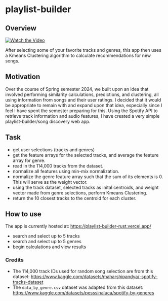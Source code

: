 # playlist-builder

## Overview
[![Watch the Video](https://img.youtube.com/vi/D6Kzif93vKo/maxresdefault.jpg)](https://www.youtube.com/watch?v=D6Kzif93vKo)

After selecting some of your favorite tracks and genres, this app then uses a Kmeans Clustering algorithm to calculate recommendations for new songs.

## Motivation
Over the course of Spring semester 2024, we built upon an idea that involved performing similarity calculations, predictions, and clustering, all using information from songs and their user ratings.
I decided that it would be appropriate to remain with and expand upon that idea, especially since I feel I have spent the semester preparing for this. Using the Spotify API to retrieve track information and audio features, I have created a very simple playlist-builder/song discovery web app.

## Task
* get user selections (tracks and genres)
* get the feature arrays for the selected tracks, and average the feature array for genre.
* read in the 114,000 tracks from the dataset.
* normalize all features using min-mix normalization.
* normalize the genre feature array such that the sum of its elements is 0. This will serve as the weight vector.
* using the track dataset, selected tracks as inital centroids, and weight vector made from genre selections, perform Kmeans Clustering.
* return the 10 closest tracks to the centroid for each cluster.

## How to use
The app is currently hosted at: https://playlist-builder-rust.vercel.app/

  * search and select up to 5 tracks
  * search and select up to 5 genres
  * begin calculations and view results

### Credits

  * The 114,000 track IDs used for random song selection are from this dataset: https://www.kaggle.com/datasets/maharshipandya/-spotify-tracks-dataset
  * The `data_by_genre.csv` dataset was adapted from this dataset: https://www.kaggle.com/datasets/pesssinaluca/spotify-by-generes

